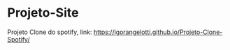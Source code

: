 # Projeto-Site
 Projeto Clone do spotify, link: https://igorangelotti.github.io/Projeto-Clone-Spotify/
